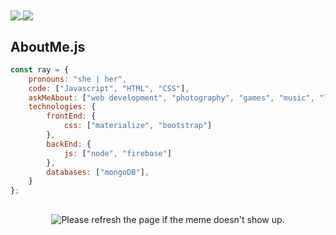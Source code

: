 <a href="https://theiiiproject.firebaseapp.com">
    <img align="center" src="https://github-readme-stats.vercel.app/api?username=TheIIISociety&show_icons=true&include_all_commits=true&theme=github_dark&hide_border=true">
</a> 
<a href="https:theiiiproject.firebaseapp.com">
  <img align="center" src="https://github-readme-stats.vercel.app/api/top-langs/?username=InimicalPart&theme=github_dark&hide_border=true&include_all_commits=true">
</a>


## AboutMe.js

```javascript
const ray = {
    pronouns: "she | her",
    code: ["Javascript", "HTML", "CSS"],
    askMeAbout: ["web development", "photography", "games", "music", "life"],
    technologies: {
        frontEnd: {
            css: ["materialize", "bootstrap"]
        },
        backEnd: {
            js: ["node", "firebase"]
        },
        databases: ["mongoDB"],
    }
};
```
##

<p align="center">
<img src='https://random-memer.herokuapp.com/' title="Meme" alt="Please refresh the page if the meme doesn't show up.">
</p>


